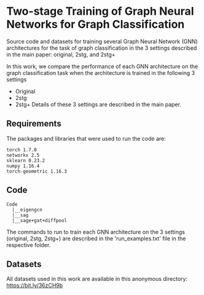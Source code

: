 # Two-stage Training of Graph Neural Networks for Graph Classification
Source code and datasets for training several Graph Neural Network (GNN) architectures for the task of graph classification in the 3 settings described in the main paper: original, 2stg, and 2stg+

In this work, we compare the performance of each GNN architecture on the graph classification task when the architecture is trained in the following 3 settings
*  Original
*  2stg
*  2stg+
Details of these 3 settings are described in the main paper.



## Requirements

The packages and libraries that were used to run the code are:
```setup
torch 1.7.0
networkx 2.5
sklearn 0.23.2
numpy 1.16.4
torch-geometric 1.16.3
```



## Code
```
Code
  |__eigengcn
  |__sag
  |__sage+gat+diffpool
```
The commands to run to train each GNN architecture on the 3 settings (original, 2stg, 2stg+) are described in the 'run_examples.txt' file in the respective folder.



## Datasets
All datasets used in this work are available in this anonymous directory: https://bit.ly/36zCH9b 


